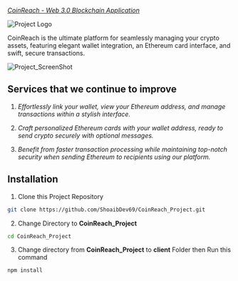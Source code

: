 [*CoinReach - Web 3.0 Blockchain Application*](https://coin-reach-project.vercel.app/)

![Project Logo](https://github.com/ShoaibDev69/CoinReach_Project/assets/124503086/73af6449-1f35-423d-9f6c-1ba406f18de3)

CoinReach is the ultimate platform for seamlessly managing your crypto assets,
featuring elegant wallet integration, an Ethereum card interface, and
swift, secure transactions.

![Project_ScreenShot](https://github.com/ShoaibDev69/CoinReach_Project/assets/124503086/c36efcef-aed0-4f7a-9878-580acf277929)

## Services that we continue to improve

1. _Effortlessly link your wallet, view your Ethereum address, and manage transactions within a stylish interface._

2. _Craft personalized Ethereum cards with your wallet address, ready to send crypto securely with optional messages._

3. _Benefit from faster transaction processing while maintaining top-notch security when sending Ethereum to recipients using our platform._

## Installation

1. Clone this Project Repository

```bash
git clone https://github.com/ShoaibDev69/CoinReach_Project.git
```


2. Change Directory to **CoinReach_Project**

```bash
cd CoinReach_Project
```


3. Change directory from **CoinReach_Project** to **client** Folder then Run this command

```bash
npm install
```
